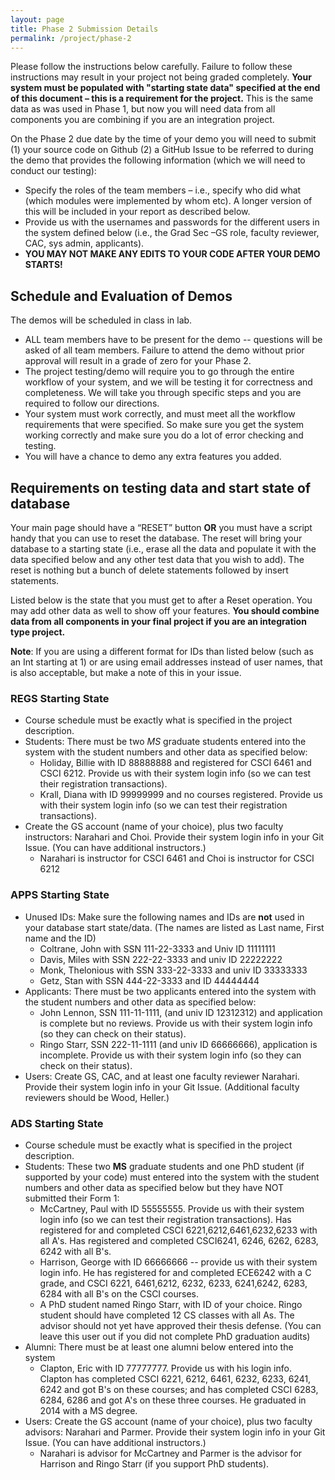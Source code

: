 ```yaml
---
layout: page
title: Phase 2 Submission Details
permalink: /project/phase-2
---
```


Please follow the instructions below carefully. Failure to follow these instructions may result in your project not being graded completely. **Your system must be populated with "starting state data" specified at the end of this document – this is a requirement for the project.** This is the same data as was used in Phase 1, but now you will need data from all components you are combining if you are an integration project.

On the Phase 2 due date by the time of your demo you will need to submit (1) your source code on Github (2) a GitHub Issue to be referred to during the demo that provides the following information (which we will need to conduct our testing):
  - Specify the roles of the team members – i.e.,  specify who did what (which modules were implemented by whom etc). A longer version of this will be included in your report as described below.
  - Provide us with the usernames and passwords for the different users in the system defined below (i.e., the Grad Sec –GS  role, faculty reviewer, CAC, sys admin, applicants).
  - **YOU MAY NOT MAKE ANY EDITS TO YOUR CODE AFTER YOUR DEMO STARTS!**

## Schedule and Evaluation of Demos

The demos will be scheduled in class in lab.

  <!-- - Each team will be assigned a time slot (and an evaluator)– your team must be ready with your main webpage open and running. You should join the class Zoom and enter your group's breakout room 10 minutes before your start time. IF the previous team demo is running significantly beyond its scheduled time, we will notify you on slack and/or email. -->
  - ALL team members have to be present for the demo -- questions will be asked of all team members. Failure to attend the demo without prior approval will result in a grade of zero for your Phase 2.
  - The project testing/demo will require you to go through the entire workflow of your system, and we will be testing it for correctness and completeness. We will take you through specific steps and you are required to follow our directions.
  - Your system must work correctly, and must meet all the workflow requirements that were specified. So make sure you get the system working correctly and make sure you do a lot of error checking and testing.
  - You will have a chance to demo any extra features you added.


## Requirements on testing data and start state of database
Your main page should have a “RESET” button **OR** you must have a script handy that you can use to reset the database. The reset will bring your database to a starting state (i.e., erase all the data and populate it with the data specified below and any other test data that you wish to add). The reset is nothing but a bunch of delete statements followed by insert statements.

Listed below is the state that you must get to after a Reset operation. You may add other data as well to show off your features. **You should combine data from all components in your final project if you are an integration type project.**

**Note**: If you are using a different format for IDs than listed below (such as an Int starting at 1) or are using email addresses instead of user names, that is also acceptable, but make a note of this in your issue.


### REGS Starting State

  - Course schedule must be exactly what is specified in the project description.
  - Students:  There must be two *MS*  graduate students entered into the system with the student numbers and other data as specified below:
    - Holiday, Billie with ID 88888888 and registered for CSCI 6461 and CSCI 6212. Provide us with their system login info (so we can test their registration transactions).
    - Krall, Diana with ID 99999999 and no courses registered.  Provide us with their system login info (so we can test their registration transactions).
  - Create the GS account (name of your choice), plus two faculty instructors: Narahari and Choi.  Provide their system login info in your Git Issue.  (You can have additional instructors.)
    - Narahari is instructor for CSCI 6461 and Choi is instructor for CSCI 6212

### APPS Starting State

  - Unused IDs: Make sure the following names and IDs are **not** used in your database start state/data. (The names are listed as Last name, First name and the ID)
    - Coltrane, John  with SSN 111-22-3333 and Univ ID  11111111
    - Davis, Miles  with SSN 222-22-3333 and univ ID 22222222
    - Monk, Thelonious with SSN 333-22-3333 and univ ID 33333333
    - Getz, Stan  with SSN 444-22-3333 and ID 44444444
  - Applicants:  There must be two applicants entered into the system with the student numbers and other data as specified below:
    - John Lennon, SSN 111-11-1111, (and univ ID 12312312) and application is complete but no reviews. Provide us with their system login info (so they can check on their status).
    - Ringo Starr, SSN 222-11-1111 (and univ ID 66666666), application is incomplete. Provide us with their system login info (so they can check on their status).
  - Users: Create GS, CAC, and at least one faculty reviewer Narahari. Provide their system login info in your Git Issue.  (Additional faculty reviewers should be Wood, Heller.)

### ADS Starting State

  - Course schedule must be exactly what is specified in the project description.
  - Students:  These two **MS** graduate students and one PhD student (if supported by your code) must entered into the system with the student numbers and other data as specified below but they have NOT submitted their Form 1:
    - McCartney, Paul with ID 55555555. Provide us with their system login info (so we can test their registration transactions). Has registered for and completed CSCI 6221,6212,6461,6232,6233 with all A's. Has registered and completed CSCI6241, 6246, 6262, 6283, 6242 with all B's.
    - Harrison, George with ID 66666666  -- provide us with their system login info.  He has registered for and completed ECE6242 with a C grade, and CSCI 6221, 6461,6212, 6232, 6233, 6241,6242, 6283, 6284 with all B's on the CSCI courses.
    - A PhD student named Ringo Starr, with ID of your choice. Ringo student should have completed 12 CS classes with all As. The advisor should not yet have approved their thesis defense. (You can leave this user out if you did not complete PhD graduation audits)
  - Alumni: There must be at least one alumni below entered into the system
    - Clapton, Eric with ID 77777777. Provide us with his login info. Clapton has completed CSCI 6221, 6212, 6461, 6232, 6233, 6241, 6242 and got B's on these courses; and has completed CSCI 6283, 6284, 6286 and got A's on these three courses. He graduated in 2014 with a MS degree.
  - Users: Create the GS account (name of your choice), plus two faculty advisors: Narahari and Parmer.  Provide their system login info in your Git Issue.  (You can have additional instructors.)
    - Narahari is advisor for McCartney and Parmer is the advisor for Harrison and Ringo Starr (if you support PhD students).
